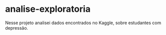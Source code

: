 # analise-exploratoria
Nesse projeto analisei dados encontrados no Kaggle, sobre estudantes com depressão. 
